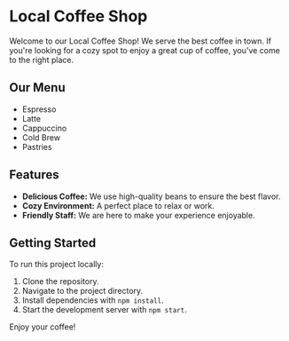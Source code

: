 # Local Coffee Shop

Welcome to our Local Coffee Shop! We serve the best coffee in town. If you're looking for a cozy spot to enjoy a great cup of coffee, you've come to the right place.

## Our Menu
- Espresso
- Latte
- Cappuccino
- Cold Brew
- Pastries

## Features
- **Delicious Coffee:** We use high-quality beans to ensure the best flavor.
- **Cozy Environment:** A perfect place to relax or work.
- **Friendly Staff:** We are here to make your experience enjoyable.

## Getting Started
To run this project locally:
1. Clone the repository.
2. Navigate to the project directory.
3. Install dependencies with `npm install`.
4. Start the development server with `npm start`.

Enjoy your coffee!